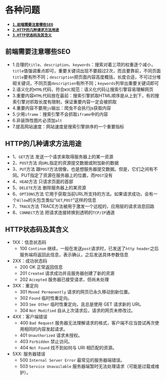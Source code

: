 # 各种问题

* [**`1.前端需要注意哪些SEO`**](#前端需要注意哪些SEO)
* [**`2.HTTP的几种请求方法用途`**](#HTTP的几种请求方法用途)
* [**`3.HTTP状态码及其含义`**](#HTTP状态码及其含义)

## 前端需要注意哪些SEO
- 1.合理的`title`、`description`、`keywords`：搜索对着三项的权重逐个减小，`title`值强调重点即可，重要关键词出现不要超过2次，而且要靠前，不同页面`title`要有所不同；`description`把页面内容高度概括，长度合适，不可过分堆砌关键词，不同页面`description`有所不同；`keywords`列举出重要关键词即可
- 2.语义化的`HTML`代码，符合`W3C`规范：语义化代码让搜索引擎容易理解网页
- 3.重要内容`HTML`代码放在最前：搜索引擎抓取HTML顺序是从上到下，有的搜索引擎对抓取长度有限制，保证重要内容一定会被抓取
- 4.重要内容不要用`js`输出：爬虫不会执行js获取内容
- 5.少用`iframe`：搜索引擎不会抓取`iframe`中的内容
- 6.非装饰性图片必须加`alt`
- 7.提高网站速度：网站速度是搜索引擎排序的一个重要指标

## HTTP的几种请求方法用途
- 1、`GET`方法 发送一个请求来取得服务器上的某一资源
- 2、`POST`方法 向`URL`指定的资源提交数据或附加新的数据
- 3、`PUT`方法 跟`POST`方法很像，也是想服务器提交数据。但是，它们之间有不同。PUT指定了资源在服务器上的位置，而`POST`没有
- 4、`HEAD`方法 只请求页面的首部
- 5、`DELETE`方法 删除服务器上的某资源
- 6、`OPTIONS`方法 它用于获取当前URL所支持的方法。如果请求成功，会有一个`Allow`的头包含类似“`GET`,`POST`”这样的信息
- 7、`TRACE`方法 TRACE方法被用于激发一个远程的，应用层的请求消息回路
- 8、`CONNECT`方法 把请求连接转换到透明的`TCP/IP`通道

## HTTP状态码及其含义
- 1XX：信息状态码
    - 100 `Continue` 继续，一般在发送`post`请求时，已发送了`http header`之后服务端将返回此信息，表示确认，之后发送具体参数信息
- 2XX：成功状态码
    - 200 OK 正常返回信息
    - 201 `Created` 请求成功并且服务器创建了新的资源
    - 202 `Accepted` 服务器已接受请求，但尚未处理
- 3XX：重定向
    - 301 `Moved Permanently` 请求的网页已永久移动到新位置。
    - 302 `Found` 临时性重定向。
    - 303 `See Other` 临时性重定向，且总是使用 GET 请求新的 URI。
    - 304 `Not Modified` 自从上次请求后，请求的网页未修改过。
- 4XX：客户端错误
    - 400 `Bad Request` 服务器无法理解请求的格式，客户端不应当尝试再次使用相同的内容发起请求。
    - 401 `Unauthorized` 请求未授权。
    - 403 `Forbidden` 禁止访问。
    - 404 `Not Found` 找不到如何与 URI 相匹配的资源。
- 5XX: 服务器错误
    - 500 `Internal Server Error` 最常见的服务器端错误。
    - 503 `Service Unavailable` 服务器端暂时无法处理请求（可能是过载或维护）。